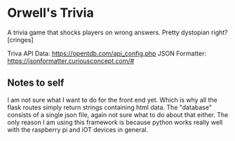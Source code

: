 # Orwell's Trivia
A trivia game that shocks players on wrong answers. Pretty dystopian right? [cringes]

Triva API Data: https://opentdb.com/api_config.php
JSON Formatter: https://jsonformatter.curiousconcept.com/#

## Notes to self
I am not sure what I want to do for the front end yet. Which is why all the flask routes simply return strings
containing html data. The "database" consists of a single json file, again not sure what to do about that either.
The only reason I am using this framework is because python works really well with the raspberry pi and iOT devices in general.
